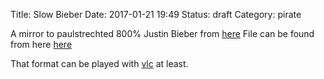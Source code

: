 Title: Slow Bieber
Date: 2017-01-21 19:49
Status: draft
Category: pirate

A mirror to paulstrechted 800% Justin Bieber from [here](https://www.youtube.com/watch?v=QspuCt1FM9M)
File can be found from here [here](../files/2017/slow_bieber.mp3)

That format can be played with [vlc](https://www.videolan.org/vlc/) at least.
